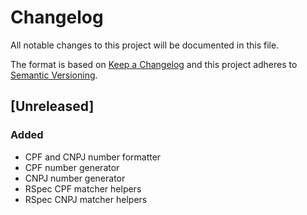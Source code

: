 
# Changelog
All notable changes to this project will be documented in this file.

The format is based on [Keep a Changelog](http://keepachangelog.com/en/1.0.0/)
and this project adheres to [Semantic Versioning](http://semver.org/spec/v2.0.0.html).

## [Unreleased]
### Added
  - CPF and CNPJ number formatter
  - CPF number generator
  - CNPJ number generator
  - RSpec CPF matcher helpers
  - RSpec CNPJ matcher helpers
